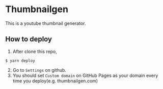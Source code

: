 # Thumbnailgen

This is a youtube thumbnail generator.


## How to deploy

1. After clone this repo,
```
$ yarn deploy
```

2. Go to `Settings` on github.
3. You should set `Custom domain` on GitHub Pages as your domain every time you deploy(e.g. thumbnailgen.com)
